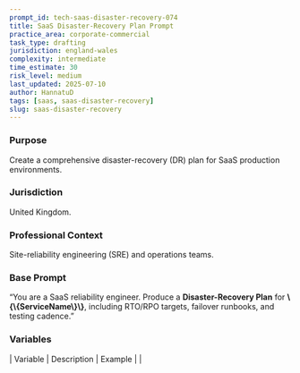 ```yaml
---
prompt_id: tech-saas-disaster-recovery-074
title: SaaS Disaster-Recovery Plan Prompt
practice_area: corporate-commercial
task_type: drafting
jurisdiction: england-wales
complexity: intermediate
time_estimate: 30
risk_level: medium
last_updated: 2025-07-10
author: HannatuD
tags: [saas, saas-disaster-recovery]
slug: saas-disaster-recovery
---
```


### Purpose  
Create a comprehensive disaster-recovery (DR) plan for SaaS production environments.

### Jurisdiction  
United Kingdom.

### Professional Context  
Site-reliability engineering (SRE) and operations teams.

### Base Prompt  
“You are a SaaS reliability engineer. Produce a **Disaster-Recovery Plan** for **\\{\\{ServiceName\\}\\}**, including RTO/RPO targets, failover runbooks, and testing cadence.”

### Variables  
| Variable | Description | Example |
|
